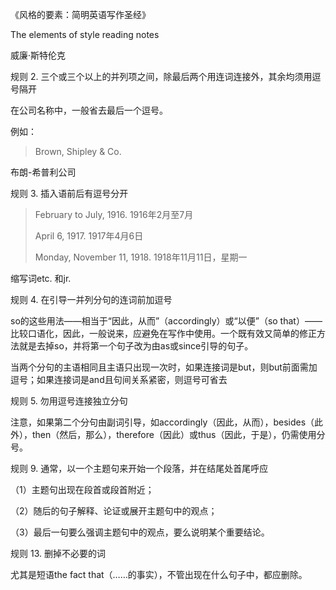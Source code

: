 《风格的要素：简明英语写作圣经》

The elements of style reading notes

威廉·斯特伦克

规则 2. 三个或三个以上的并列项之间，除最后两个用连词连接外，其余均须用逗号隔开

在公司名称中，一般省去最后一个逗号。

例如：

> Brown, Shipley & Co.

布朗-希普利公司

规则 3. 插入语前后有逗号分开

> February to July, 1916. 1916年2月至7月 
>
> April 6, 1917. 1917年4月6日 
>
> Monday, November 11, 1918. 1918年11月11日，星期一

 缩写词etc. 和jr.

 规则 4. 在引导一并列分句的连词前加逗号

so的这些用法——相当于“因此，从而”（accordingly）或“以便”（so that）——比较口语化，因此，一般说来，应避免在写作中使用。一个既有效又简单的修正方法就是去掉so，并将第一个句子改为由as或since引导的句子。

 当两个分句的主语相同且主语只出现一次时，如果连接词是but，则but前面需加逗号；如果连接词是and且句间关系紧密，则逗号可省去

 规则 5. 勿用逗号连接独立分句

注意，如果第二个分句由副词引导，如accordingly（因此，从而），besides（此外），then（然后，那么），therefore（因此）或thus（因此，于是），仍需使用分号。

 规则 9. 通常，以一个主题句来开始一个段落，并在结尾处首尾呼应

（1）主题句出现在段首或段首附近； 

（2）随后的句子解释、论证或展开主题句中的观点； 

（3）最后一句要么强调主题句中的观点，要么说明某个重要结论。

 规则 13. 删掉不必要的词

尤其是短语the fact that（……的事实），不管出现在什么句子中，都应删除。